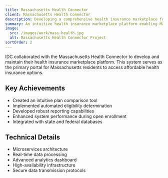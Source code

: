 ```yaml
---
title: Massachusetts Health Connector
client: Massachusetts Health Connector
description: Developing a comprehensive health insurance marketplace for Massachusetts residents
summary: An intuitive health insurance marketplace platform enabling Massachusetts residents to find and enroll in affordable coverage.
image:
  src: /images/work/mass-health.jpg
  alt: Massachusetts Health Connector Project
sortOrder: 2
---
```


IDC collaborated with the Massachusetts Health Connector to develop and maintain their health insurance marketplace platform. This system serves as the primary portal for Massachusetts residents to access affordable health insurance options.

## Key Achievements

- Created an intuitive plan comparison tool
- Implemented automated eligibility determination
- Developed robust reporting capabilities
- Enhanced system performance during open enrollment
- Integrated with state and federal databases

## Technical Details

- Microservices architecture
- Real-time data processing
- Advanced analytics dashboard
- High-availability infrastructure
- Secure data transmission protocols

